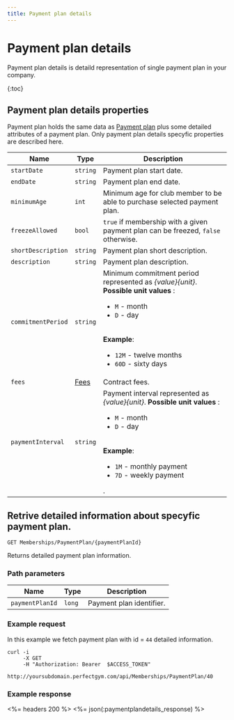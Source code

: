 ```yaml
---
title: Payment plan details
---
```


# Payment plan details

Payment plan details is detaild representation of single payment plan in your company. 

{:toc}


## Payment plan details properties

Payment plan holds the same data as [Payment plan][PaymentPlanProperties] plus some detailed attributes of a payment plan.
Only payment plan details specyfic properties are described here.


Name            	 | Type        | Description
---------------------|-------------|---------------
`startDate`          |`string`     | Payment plan start date.
`endDate`     		 |`string`     | Payment plan end date.
`minimumAge`		 |`int`		   | Minimum age for club member to be able to purchase selected payment plan.
`freezeAllowed`      |`bool`       | `true` if membership with a given payment plan can be freezed, `false` otherwise.
`shortDescription`   |`string`     | Payment plan short description.
`description`        |`string`     | Payment plan description.
`commitmentPeriod`   |`string`     | Minimum commitment period represented as _{value}{unit}_. **Possible unit values** : <br><ul><li>`M` - month</li><li>`D` - day</li></ul><br>**Example**: <br><ul><li>`12M` - twelve months</li><li>`60D` - sixty days</li></ul>
`fees`         		 |[Fees][Fees] | Contract fees.
`paymentInterval`    |`string` 	   | Payment interval represented as _{value}{unit}_. **Possible unit values** : <br><ul><li>`M` - month</li><li>`D` - day</li></ul><br>**Example**: <br><ul><li>`1M` - monthly payment</li><li>`7D` - weekly payment</li></ul>.
          




## Retrive detailed information about specyfic payment plan.

    GET Memberships/PaymentPlan/{paymentPlanId}

Returns detailed payment plan information.


### Path parameters

Name             | Type       | Description
-----------------|------------|------------
`paymentPlanId`  |`long`      | Payment plan identifier.



### Example request

In this example we fetch payment plan with id = `44` detailed information.

``` command-line
curl -i 
     -X GET 
     -H "Authorization: Bearer  $ACCESS_TOKEN"  
     http://yoursubdomain.perfectgym.com/api/Memberships/PaymentPlan/40     	
```


### Example response

<%= headers 200 %>
<%= json(:paymentplandetails_response) %>



[PaymentPlanProperties]: /api/memberships/paymentplans#properties 
[Fees]: /appendix/datatypes/contractfees


